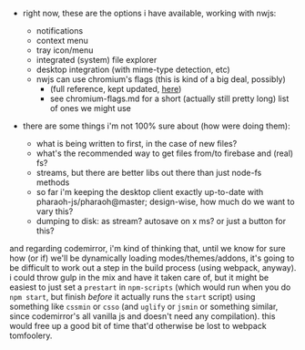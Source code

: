 * right now, these are the options i have available, working with nwjs:
  * notifications
  * context menu
  * tray icon/menu
  * integrated (system) file explorer
  * desktop integration (with mime-type detection, etc)
  * nwjs can use chromium's flags (this is kind of a big deal, possibly)
    * (full reference, kept updated, [here](http://peter.sh/experiments/chromium-command-line-switches/))
    * see chromium-flags.md for a short (actually still pretty long) list of ones we might use

* there are some things i'm not 100% sure about (how were doing them):
  * what is being written to first, in the case of new files?
  * what's the recommended way to get files from/to firebase and (real) fs?
  * streams, but there are better libs out there than just node-fs methods
  * so far i'm keeping the desktop client exactly up-to-date with pharaoh-js/pharaoh@master; design-wise, how much do we want to vary this?
  * dumping to disk: as stream? autosave on x ms? or just a button for this?

and regarding codemirror, i'm kind of thinking that, until we know for sure how (or if) we'll be dynamically loading
modes/themes/addons, it's going to be difficult to work out a step in the build process (using webpack, anyway).
i could throw gulp in the mix and have it taken care of, but it might be easiest to just set a `prestart` in
`npm-scripts` (which would run when you do `npm start`, but finish _before_ it actually runs the `start` script) using
something like `cssmin` or `csso` (and `uglify` or `jsmin` or something similar, since codemirror's all vanilla js and
doesn't need any compilation). this would free up a good bit of time that'd otherwise be lost to webpack tomfoolery.


